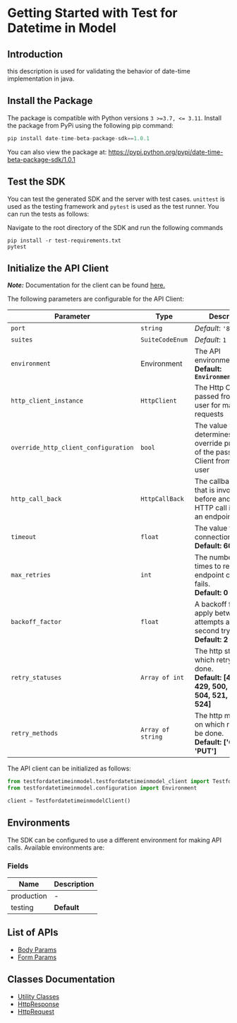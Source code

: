 
# Getting Started with Test for Datetime in Model

## Introduction

this description is used for validating the behavior of date-time implementation in java.

## Install the Package

The package is compatible with Python versions `3 >=3.7, <= 3.11`.
Install the package from PyPi using the following pip command:

```python
pip install date-time-beta-package-sdk==1.0.1
```

You can also view the package at:
https://pypi.python.org/pypi/date-time-beta-package-sdk/1.0.1

## Test the SDK

You can test the generated SDK and the server with test cases. `unittest` is used as the testing framework and `pytest` is used as the test runner. You can run the tests as follows:

Navigate to the root directory of the SDK and run the following commands

```
pip install -r test-requirements.txt
pytest
```

## Initialize the API Client

**_Note:_** Documentation for the client can be found [here.](https://www.github.com/hamzashoukat94/bug-free-packages/tree/1.0.1/doc/client.md)

The following parameters are configurable for the API Client:

| Parameter | Type | Description |
|  --- | --- | --- |
| `port` | `string` | *Default*: `'80'` |
| `suites` | `SuiteCodeEnum` | *Default*: `1` |
| `environment` | Environment | The API environment. <br> **Default: `Environment.TESTING`** |
| `http_client_instance` | `HttpClient` | The Http Client passed from the sdk user for making requests |
| `override_http_client_configuration` | `bool` | The value which determines to override properties of the passed Http Client from the sdk user |
| `http_call_back` | `HttpCallBack` | The callback value that is invoked before and after an HTTP call is made to an endpoint |
| `timeout` | `float` | The value to use for connection timeout. <br> **Default: 60** |
| `max_retries` | `int` | The number of times to retry an endpoint call if it fails. <br> **Default: 0** |
| `backoff_factor` | `float` | A backoff factor to apply between attempts after the second try. <br> **Default: 2** |
| `retry_statuses` | `Array of int` | The http statuses on which retry is to be done. <br> **Default: [408, 413, 429, 500, 502, 503, 504, 521, 522, 524]** |
| `retry_methods` | `Array of string` | The http methods on which retry is to be done. <br> **Default: ['GET', 'PUT']** |

The API client can be initialized as follows:

```python
from testfordatetimeinmodel.testfordatetimeinmodel_client import TestfordatetimeinmodelClient
from testfordatetimeinmodel.configuration import Environment

client = TestfordatetimeinmodelClient()
```

## Environments

The SDK can be configured to use a different environment for making API calls. Available environments are:

### Fields

| Name | Description |
|  --- | --- |
| production | - |
| testing | **Default** |

## List of APIs

* [Body Params](https://www.github.com/hamzashoukat94/bug-free-packages/tree/1.0.1/doc/controllers/body-params.md)
* [Form Params](https://www.github.com/hamzashoukat94/bug-free-packages/tree/1.0.1/doc/controllers/form-params.md)

## Classes Documentation

* [Utility Classes](https://www.github.com/hamzashoukat94/bug-free-packages/tree/1.0.1/doc/utility-classes.md)
* [HttpResponse](https://www.github.com/hamzashoukat94/bug-free-packages/tree/1.0.1/doc/http-response.md)
* [HttpRequest](https://www.github.com/hamzashoukat94/bug-free-packages/tree/1.0.1/doc/http-request.md)

